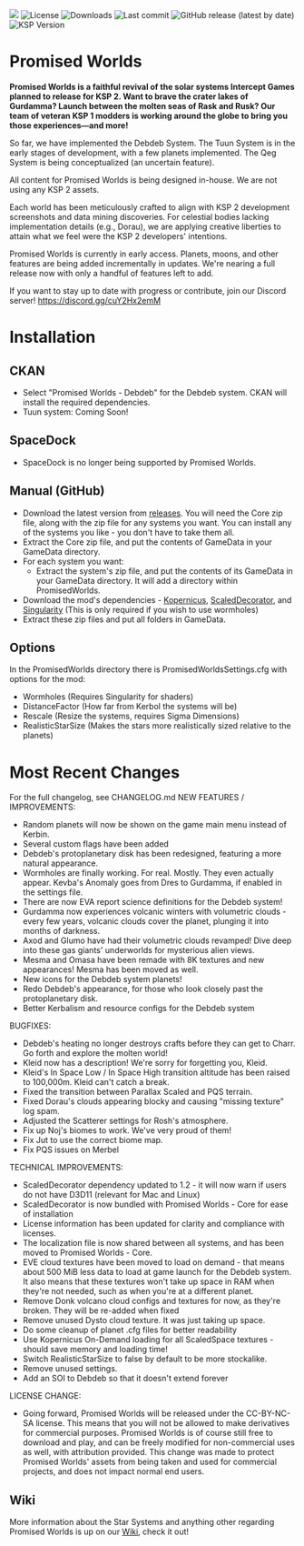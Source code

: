 ![](https://i.imgur.com/74Iovs6.jpeg) 
![License](https://img.shields.io/badge/License-CC%E2%80%93BY%E2%80%93NC%E2%80%93SA-green.svg)
![Downloads](https://img.shields.io/badge/dynamic/json?url=https%3A%2F%2Fraw.githubusercontent.com%2FKSP-CKAN%2FCKAN-meta%2Frefs%2Fheads%2Fmaster%2Fdownload_counts.json&query=PromisedWorldsCore&label=Downloads)
![Last commit](https://img.shields.io/github/last-commit/PromisedWorlds/PromisedWorlds/main.svg)
![GitHub release (latest by date)](https://img.shields.io/github/v/release/PromisedWorlds/PromisedWorlds)
![KSP Version](https://img.shields.io/badge/KSP-1.12.x-blue.svg)
# Promised Worlds
**Promised Worlds is a faithful revival of the solar systems Intercept Games planned to release for KSP 2. Want to brave the crater lakes of Gurdamma? Launch between the molten seas of Rask and Rusk? Our team of veteran KSP 1 modders is working around the globe to bring you those experiences—and more!**

So far, we have implemented the Debdeb System. The Tuun System is in the early stages of development, with a few planets implemented. The Qeg System is being conceptualized (an uncertain feature).

All content for Promised Worlds is being designed in-house. We are not using any KSP 2 assets. 
 
Each world has been meticulously crafted to align with KSP 2 development screenshots and data mining discoveries. For celestial bodies lacking implementation details (e.g., Dorau), we are applying creative liberties to attain what we feel were the KSP 2 developers' intentions.

Promised Worlds is currently in early access. Planets, moons, and other features are being added incrementally in updates. We're nearing a full release now with only a handful of features left to add. 

If you want to stay up to date with progress or contribute, join our Discord server! https://discord.gg/cuY2Hx2emM

# Installation

## CKAN
- Select "Promised Worlds - Debdeb" for the Debdeb system. CKAN will install the required dependencies.
- Tuun system: Coming Soon!

## SpaceDock 
- SpaceDock is no longer being supported by Promised Worlds.
  
## Manual (GitHub)
- Download the latest version from [releases](https://github.com/Constructalor/PromisedWorlds/releases). You will need the Core zip file, along with the zip file for any systems you want. You can install any of the systems you like - you don't have to take them all.
- Extract the Core zip file, and put the contents of GameData in your GameData directory.
- For each system you want:
    - Extract the system's zip file, and put the contents of its GameData in your GameData directory. It will add a directory within PromisedWorlds.
- Download the mod's dependencies - [Kopernicus](https://github.com/kopernicus/kopernicus/releases), [ScaledDecorator](https://github.com/Sushutt/ScaledDecorator/releases), and [Singularity](https://forum.kerbalspaceprogram.com/topic/193709-wip18x-112x-singularity-black-hole-shaders/) (This is only required if you wish to use wormholes)
- Extract these zip files and put all folders in GameData.
  
## Options
In the PromisedWorlds directory there is PromisedWorldsSettings.cfg with options for the mod:
- Wormholes (Requires Singularity for shaders)
- DistanceFactor (How far from Kerbol the systems will be)
- Rescale (Resize the systems, requires Sigma Dimensions)
- RealisticStarSize (Makes the stars more realistically sized relative to the planets)

# Most Recent Changes
For the full changelog, see CHANGELOG.md
NEW FEATURES / IMPROVEMENTS:
- Random planets will now be shown on the game main menu instead of Kerbin.
- Several custom flags have been added
- Debdeb's protoplanetary disk has been redesigned, featuring a more natural appearance.
- Wormholes are finally working. For real. Mostly. They even actually appear. Kevba's Anomaly goes from Dres to Gurdamma, if enabled in the settings file.
- There are now EVA report science definitions for the Debdeb system!
- Gurdamma now experiences volcanic winters with volumetric clouds - every few years, volcanic clouds cover the planet, plunging it into months of darkness.
- Axod and Glumo have had their volumetric clouds revamped! Dive deep into these gas giants' underworlds for mysterious alien views.
- Mesma and Omasa have been remade with 8K textures and new appearances! Mesma has been moved as well.
- New icons for the Debdeb system planets!
- Redo Debdeb's appearance, for those who look closely past the protoplanetary disk.
- Better Kerbalism and resource configs for the Debdeb system

BUGFIXES:
- Debdeb's heating no longer destroys crafts before they can get to Charr. Go forth and explore the molten world!
- Kleid now has a description! We're sorry for forgetting you, Kleid.
- Kleid's In Space Low / In Space High transition altitude has been raised to 100,000m. Kleid can't catch a break.
- Fixed the transition between Parallax Scaled and PQS terrain.
- Fixed Dorau's clouds appearing blocky and causing "missing texture" log spam.
- Adjusted the Scatterer settings for Rosh's atmosphere.
- Fix up Noj's biomes to work. We've very proud of them!
- Fix Jut to use the correct biome map.
- Fix PQS issues on Merbel

TECHNICAL IMPROVEMENTS:
- ScaledDecorator dependency updated to 1.2 - it will now warn if users do not have D3D11 (relevant for Mac and Linux)
- ScaledDecorator is now bundled with Promised Worlds - Core for ease of installation
- License information has been updated for clarity and compliance with licenses.
- The localization file is now shared between all systems, and has been moved to Promised Worlds - Core.
- EVE cloud textures have been moved to load on demand - that means about 500 MiB less data to load at game launch for the Debdeb system. It also means that these textures won't take up space in RAM when they're not needed, such as when you're at a different planet.
- Remove Donk volcano cloud configs and textures for now, as they're broken. They will be re-added when fixed
- Remove unused Dysto cloud texture. It was just taking up space.
- Do some cleanup of planet .cfg files for better readability
- Use Kopernicus On-Demand loading for all ScaledSpace textures - should save memory and loading time!
- Switch RealisticStarSize to false by default to be more stockalike.
- Remove unused settings.
- Add an SOI to Debdeb so that it doesn't extend forever

LICENSE CHANGE:
- Going forward, Promised Worlds will be released under the CC-BY-NC-SA license. This means that you will not be allowed to make derivatives for commercial purposes. Promised Worlds is of course still free to download and play, and can be freely modified for non-commercial uses as well, with attribution provided. This change was made to protect Promised Worlds' assets from being taken and used for commercial projects, and does not impact normal end users. 

## Wiki
More information about the Star Systems and anything other regarding Promised Worlds is up on our [Wiki](https://github.com/PromisedWorlds/PromisedWorlds/wiki), check it out!
